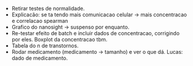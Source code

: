 -  Retirar testes de normalidade. 
- Explicacão: se ta tendo mais comunicacao celular -> mais concentracao e correlacao spearman
- Grafico do nanosight -> suspenso por enquanto. 
- Re-testar efeito de batch e incluir dados de concentracao, corrigindo por eles. Boxplot da concentracao tbm. 
- Tabela do n de transtornos.  
- Rodar medicamento (medicamento -> tamanho) e ver o que dá. Lucas: dado de medicamento. 

